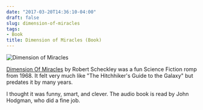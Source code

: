 ```yaml
---
date: "2017-03-20T14:36:10-04:00"
draft: false
slug: dimension-of-miracles
tags:
- Book
title: Dimension of Miracles (Book)
---
```


![Dimension of Miracles](/img/2017/DimensionOfMiracles.jpg)

[Dimension Of Miracles](https://www.goodreads.com/book/show/668634.Dimension_of_Miracles) by Robert Scheckley was a fun Science Fiction romp from 1968. It felt very much like "The Hitchhiker's Guide to the Galaxy" but predates it by many years. 

I thought it was funny, smart, and clever. The audio book is read by John Hodgman, who did a fine job.
